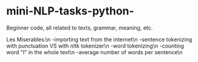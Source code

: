 # mini-NLP-tasks-python-
Beginner code, all related to texts, grammar, meaning, etc.

Les Miserables:\n
-importing text from the internet\n
-sentence tokenizing with punctuation VS with nltk tokenizer\n
-word tokenizing\n
-counting word "I" in the whole text\n
-average number of words per sentence\n

